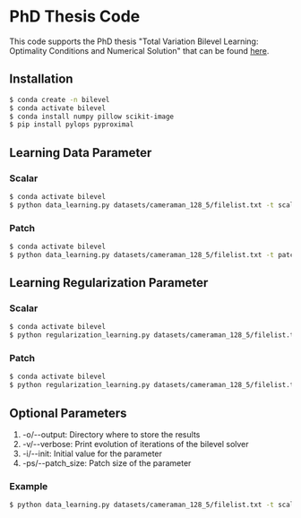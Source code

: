# PhD Thesis Code
This code supports the PhD thesis "Total Variation Bilevel Learning: Optimality Conditions and Numerical Solution" that can be found [here]().

## Installation
```bash
$ conda create -n bilevel
$ conda activate bilevel
$ conda install numpy pillow scikit-image
$ pip install pylops pyproximal
```

## Learning Data Parameter
### Scalar
```bash
$ conda activate bilevel
$ python data_learning.py datasets/cameraman_128_5/filelist.txt -t scalar -i 15
```
### Patch
```bash
$ conda activate bilevel
$ python data_learning.py datasets/cameraman_128_5/filelist.txt -t patch -ps 4 -i 15
```

## Learning Regularization Parameter
### Scalar
```bash
$ conda activate bilevel
$ python regularization_learning.py datasets/cameraman_128_5/filelist.txt -t scalar -i 0.1
```
### Patch
```bash
$ conda activate bilevel
$ python regularization_learning.py datasets/cameraman_128_5/filelist.txt -t patch -ps 4 -i 0.1
```

## Optional Parameters
1. -o/--output: Directory where to store the results
2. -v/--verbose: Print evolution of iterations of the bilevel solver
3. -i/--init: Initial value for the parameter
4. -ps/--patch_size: Patch size of the parameter

### Example
```bash
$ python data_learning.py datasets/cameraman_128_5/filelist.txt -t scalar -i 10 -o output/cameraman_128_5/10/ -v
```